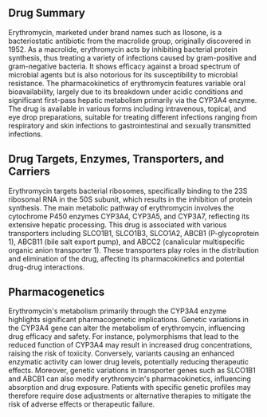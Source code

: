 ## Drug Summary
Erythromycin, marketed under brand names such as Ilosone, is a bacteriostatic antibiotic from the macrolide group, originally discovered in 1952. As a macrolide, erythromycin acts by inhibiting bacterial protein synthesis, thus treating a variety of infections caused by gram-positive and gram-negative bacteria. It shows efficacy against a broad spectrum of microbial agents but is also notorious for its susceptibility to microbial resistance. The pharmacokinetics of erythromycin features variable oral bioavailability, largely due to its breakdown under acidic conditions and significant first-pass hepatic metabolism primarily via the CYP3A4 enzyme. The drug is available in various forms including intravenous, topical, and eye drop preparations, suitable for treating different infections ranging from respiratory and skin infections to gastrointestinal and sexually transmitted infections.

## Drug Targets, Enzymes, Transporters, and Carriers
Erythromycin targets bacterial ribosomes, specifically binding to the 23S ribosomal RNA in the 50S subunit, which results in the inhibition of protein synthesis. The main metabolic pathway of erythromycin involves the cytochrome P450 enzymes CYP3A4, CYP3A5, and CYP3A7, reflecting its extensive hepatic processing. This drug is associated with various transporters including SLCO1B1, SLCO1B3, SLCO1A2, ABCB1 (P-glycoprotein 1), ABCB11 (bile salt export pump), and ABCC2 (canalicular multispecific organic anion transporter 1). These transporters play roles in the distribution and elimination of the drug, affecting its pharmacokinetics and potential drug-drug interactions.

## Pharmacogenetics
Erythromycin's metabolism primarily through the CYP3A4 enzyme highlights significant pharmacogenetic implications. Genetic variations in the CYP3A4 gene can alter the metabolism of erythromycin, influencing drug efficacy and safety. For instance, polymorphisms that lead to the reduced function of CYP3A4 may result in increased drug concentrations, raising the risk of toxicity. Conversely, variants causing an enhanced enzymatic activity can lower drug levels, potentially reducing therapeutic effects. Moreover, genetic variations in transporter genes such as SLCO1B1 and ABCB1 can also modify erythromycin's pharmacokinetics, influencing absorption and drug exposure. Patients with specific genetic profiles may therefore require dose adjustments or alternative therapies to mitigate the risk of adverse effects or therapeutic failure.